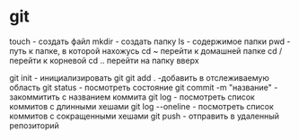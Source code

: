 # git
touch - создать файл
mkdir - создать папку
ls - содержимое папки
pwd - путь к папке, в которой нахожусь
сd ~ перейти к домашней папке
cd / перейти к корневой
cd .. перейти на папку вверх

git init - инициализировать git
git add . -добавить в отслеживаемую область
git status - посмотреть состояние
git commit -m "название" - закоммитить с названием коммита
git log - посмотреть список коммитов с длинными хешами
git log --oneline - посмотреть список коммитов с сокращенными хешами
git push - отправить в удаленный репозиторий
